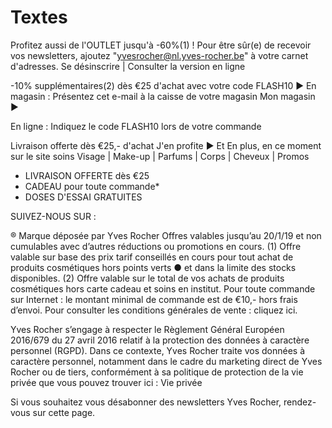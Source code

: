 # Textes


Profitez aussi de l'OUTLET jusqu'à -60%(1) !
Pour être sûr(e) de recevoir vos newsletters, ajoutez "yvesrocher@nl.yves-rocher.be" à votre carnet d'adresses.
Se désinscrire | Consulter la version en ligne


-10% supplémentaires(2)
dès €25 d'achat avec votre code FLASH10 ► 
En magasin :
Présentez cet e-mail à la caisse de votre magasin
 Mon magasin ► 

En ligne :
Indiquez le code FLASH10 lors de votre commande

Livraison offerte dès €25,- d'achat
 J'en profite ► 
Et En plus, en ce moment sur le site
soins Visage | Make-up | Parfums | Corps | Cheveux | Promos

- LIVRAISON OFFERTE dès €25
- CADEAU pour toute commande*
- DOSES D'ESSAI GRATUITES


SUIVEZ-NOUS SUR :

® Marque déposée par Yves Rocher
Offres valables jusqu’au 20/1/19 et non cumulables avec d’autres réductions ou promotions en cours. (1) Offre valable sur base des prix tarif conseillés en cours pour tout achat de produits cosmétiques hors points verts ● et dans la limite des stocks disponibles. (2) Offre valable sur le total de vos achats de produits cosmétiques hors carte cadeau et soins en institut. Pour toute commande sur Internet : le montant minimal de commande est de €10,- hors frais d’envoi.
Pour consulter les conditions générales de vente : cliquez ici.

Yves Rocher s’engage à respecter le Règlement Général Européen 2016/679 du 27 avril 2016 relatif à la protection des données à caractère personnel (RGPD). Dans ce contexte, Yves Rocher traite vos données à caractère personnel, notamment dans le cadre du marketing direct de Yves Rocher ou de tiers, conformément à sa politique de protection de la vie privée que vous pouvez trouver ici : Vie privée

Si vous souhaitez vous désabonner des newsletters Yves Rocher, rendez-vous sur cette page.
